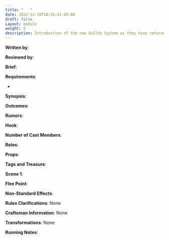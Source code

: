 ```yaml
---
title: "   "
date: 2022-11-10T10:33:21-05:00
draft: false
Layout: module
weight: 5
description: Introduction of the new Guilds System as they have returned during Winter
---
```


**Written by**: 

**Reviewed by**: 

**Brief**: 

**Requirements**: 

- 

**Synopsis**: 

**Outcomes**:

**Rumors**: 

**Hook**: 

**Number of Cast Members**: 

**Roles**: 

**Props**: 

**Tags and Treasure**: 

**Scene 1**: 

**Flee Point**: 

**Non-Standard Effects**: 

**Rules Clarifications**: None 

**Craftsman Information**: None

**Transformations**: None

**Running Notes**: 
